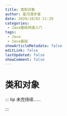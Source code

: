 ```yaml
---
title: 类和对象
author: 星河漫步者
date: 2020/10/02 21:29
categories:
 - Java基础快速入门
tags:
 - Java
 - Java基础
showArticleMetadata: false
editLink: false
lastUpdated: false
showComment: false
---
```


# 类和对象

::: tip 未完待续......

:::
